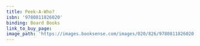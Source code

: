 ```yaml
---
title: Peek-A-Who?
isbn: '9780811826020'
binding: Board Books
link_to_buy_page:
image_path: 'https://images.booksense.com/images/020/826/9780811826020.jpg'
---
```



